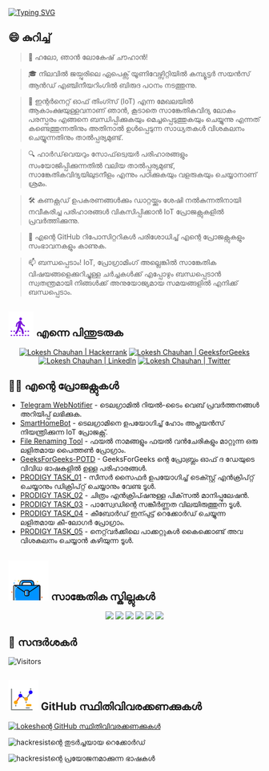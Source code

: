 [![Typing SVG](https://readme-typing-svg.demolab.com?font=Fira+Code&weight=800&size=22&pause=1000&center=true&vCenter=true&width=835&lines=%F0%9F%91%8B%E0%B4%B9%E0%B4%B2%E0%B5%8B+%E0%B4%B8%E0%B4%A8%E0%B5%8D%E0%B4%A6%E0%B5%BC%E0%B4%B6%E0%B4%95%E0%B5%BC.+%E0%B4%87%E0%B4%B5%E0%B4%BF%E0%B4%9F%E0%B5%86+%E0%B4%B8%E0%B5%8D%E0%B4%B5%E0%B4%BE%E0%B4%97%E0%B4%A4%E0%B4%82!%F0%9F%91%8B;%F0%9F%9A%80+%E0%B4%A8%E0%B4%AE%E0%B5%81%E0%B4%95%E0%B5%8D%E0%B4%95%E0%B5%8D+%E0%B4%92%E0%B4%B0%E0%B5%81%E0%B4%AE%E0%B4%BF%E0%B4%9A%E0%B5%8D%E0%B4%9A%E0%B5%8D+%E0%B4%AE%E0%B4%B9%E0%B4%A4%E0%B5%8D%E0%B4%B5%E0%B4%82+%E0%B4%B8%E0%B5%83%E0%B4%B7%E0%B5%8D%E0%B4%9F%E0%B4%BF%E0%B4%95%E0%B5%8D%E0%B4%95%E0%B4%BE%E0%B4%82!+%F0%9F%9A%80;%E2%9C%A8%E0%B4%B8%E0%B4%BE%E0%B4%99%E0%B5%8D%E0%B4%95%E0%B5%87%E0%B4%A4%E0%B4%BF%E0%B4%95%E0%B4%A4%E0%B4%AF%E0%B5%81%E0%B4%9F%E0%B5%86+%E0%B4%B2%E0%B5%8B%E0%B4%95%E0%B4%A4%E0%B5%8D%E0%B4%A4%E0%B4%BF%E0%B4%B2%E0%B5%81%E0%B4%82+%E0%B4%85%E0%B4%A4%E0%B4%BF%E0%B4%A8%E0%B5%86+%E0%B4%AE%E0%B5%81%E0%B4%95%E0%B4%B3%E0%B4%BF%E0%B4%B2%E0%B5%81%E0%B4%82.%E2%9C%A8)](https://git.io/typing-svg)

## 😄 കുറിച്ച്
> 👋 ഹലോ, ഞാൻ ലോകേഷ് ചൗഹാൻ!

> 🎓 നിലവിൽ ജയ്പുരിലെ ഏപെക്സ് യൂണിവേഴ്സിറ്റിയിൽ കമ്പ്യൂട്ടർ സയൻസ് ആൻഡ് എഞ്ചിനീയറിംഗിൽ ബിരുദ പഠനം നടത്തുന്നു.

> 🌟 ഇന്റർനെറ്റ് ഓഫ് തിംഗ്സ് (IoT) എന്ന മേഖലയിൽ ആകാംക്ഷയുള്ളവനാണ് ഞാൻ, കൂടാതെ സാങ്കേതികവിദ്യ ലോകം പരസ്പരം എങ്ങനെ ബന്ധിപ്പിക്കുകയും മെച്ചപ്പെടുത്തുകയും ചെയ്യുന്നു എന്നത് കണ്ടെത്തുന്നതിനും അതിനാൽ ഉൾപ്പെടുന്ന സാധ്യതകൾ വിശകലനം ചെയ്യുന്നതിനും താൽപ്പര്യമുണ്ട്.

> 🔍 ഹാർഡ്‌വെയറും സോഫ്‌ട്വെയർ പരിഹാരങ്ങളും സംയോജിപ്പിക്കുന്നതിൽ വലിയ താൽപ്പര്യമുണ്ട്, സാങ്കേതികവിദ്യയിലുടനീളം എന്നും പഠിക്കുകയും വളരുകയും ചെയ്യാനാണ് ശ്രമം.

> 🛠 കണക്റ്റഡ് ഉപകരണങ്ങൾക്കും ഡാറ്റയ്ക്കും ശേഷി നൽകുന്നതിനായി നവീകരിച്ച പരിഹാരങ്ങൾ വികസിപ്പിക്കാൻ IoT പ്രോജക്റ്റുകളിൽ പ്രവർത്തിക്കുന്നു.

> 🔭 എന്റെ GitHub റിപോസിറ്ററികൾ പരിശോധിച്ച് എന്റെ പ്രോജക്റ്റുകളും സംഭാവനകളും കാണുക.

> 📫 ബന്ധപ്പെടാം! IoT, പ്രോഗ്രാമിംഗ് അല്ലെങ്കിൽ സാങ്കേതിക വിഷയങ്ങളെക്കുറിച്ചുള്ള ചർച്ചകൾക്ക് എപ്പോഴും ബന്ധപ്പെടാൻ സ്വതന്ത്രമായി നിങ്ങൾക്ക് അനുയോജ്യമായ സമയങ്ങളിൽ എനിക്ക് ബന്ധപ്പെടാം.

<!--
<p align="center">
  <a href="https://www.linkedin.com/in/lokeshchauhanapex/"><img src="https://img.shields.io/badge/Linkedin-10000?style=plastic&logo=LinkedIn&logoColor=FFFFFF&labelColor=2A79D7&color=2A79D7" alt="Lokesh Chauhan  | LinkedIn"/></a>
-->
  
## ![Follow Me](/icon/follow.svg) എന്നെ പിന്തുടരുക
<p>
<p align="center">
    <a href="https://www.hackerrank.com/profile/lokeshchauhan"><img src="https://img.shields.io/badge/Hackerrank-100000?style=plastic&logo=hackerrank&logoColor=FFFFFF&labelColor=42BA3D&color=0EA608" alt="Lokesh Chauhan | Hackerrank"/></a>
    <a href="https://auth.geeksforgeeks.org/user/lokeshchauhan"><img src="https://img.shields.io/badge/GeeksforGeeks-100000?style=plastic&logo=geeksforgeeks&logoColor=FFFFFF&labelColor=42BA3D&color=23891F" alt="Lokesh Chauhan | GeeksforGeeks"/></a>
  <a href="https://www.linkedin.com/in/lokeshchauhanapex/"><img src="https://img.shields.io/badge/Linkedin-10000?style=plastic&logo=LinkedIn&logoColor=FFFFFF&labelColor=2A79D7&color=2A79D7" alt="Lokesh Chauhan  | LinkedIn"/></a>
   </a>
<a href="https://x.com/dev_lokesh_"><img src="https://img.shields.io/badge/Twitter-100000?style=plastic&logo=x&logoColor=ffffff&labelColor=000000&color=0e1525" alt="Lokesh Chauhan | Twitter"/>
    </a>
</p>

## 👨‍💻 എന്റെ പ്രോജക്റ്റുകൾ
* [Telegram WebNotifier](https://github.com/HackResist/Telegram_WebNotifier) - ടെലഗ്രാമിൽ റിയൽ-ടൈം വെബ് പ്രവർത്തനങ്ങൾ അറിയിപ്പ് ലഭിക്കുക.
* [SmartHomeBot](https://github.com/HackResist/SmartHomeBot) - ടെലഗ്രാമിനെ ഉപയോഗിച്ച് ഹോം അപ്ലയൻസ് നിയന്ത്രിക്കുന്ന IoT പ്രോജക്റ്റ്.
* [File Renaming Tool](https://github.com/HackResist/File-Renaming-Tool) - ഫയൽ നാമങ്ങളും ഫയൽ വൻചേരികളും മാറ്റുന്ന ഒരു ലളിതമായ പൈത്തൺ പ്രോഗ്രാം.
* [GeeksForGeeks-POTD](https://github.com/HackResist/GeeksForGeeks-POTD) - GeeksForGeeks ന്റെ പ്രോബ്ര്ലം ഓഫ് ദ ഡേയുടെ വിവിധ ഭാഷകളിൽ ഉള്ള പരിഹാരങ്ങൾ.
* [PRODIGY TASK_01](https://github.com/HackResist/PRODIGY_CS_01) - സീസർ സൈഫർ ഉപയോഗിച്ച് ടെക്സ്റ്റ് എൻക്രിപ്റ്റ് ചെയ്യാനും ഡിക്രിപ്റ്റ് ചെയ്യാനും വേണ്ട ടൂൾ.
* [PRODIGY TASK_02](https://github.com/HackResist/PRODIGY_CS_02) - ചിത്രം എൻക്രിപ്ഷനുള്ള പിക്‌സൽ മാനിപ്പുലേഷൻ.
* [PRODIGY TASK_03](https://github.com/HackResist/PRODIGY_CS_03) - പാസ്വേഡിന്റെ സങ്കീർണ്ണത വിലയിരുത്തുന്ന ടൂൾ.
* [PRODIGY TASK_04](https://github.com/HackResist/PRODIGY_CS_04) - കീബോർഡ് ഇന്പുട്ട് റെക്കോർഡ് ചെയ്യുന്ന ലളിതമായ കീ-ലോഗർ പ്രോഗ്രാം.
* [PRODIGY TASK_05](https://github.com/HackResist/PRODIGY_CS_05) - നെറ്റ്‌വർക്കിലെ പാക്കറ്റുകൾ കൈക്കൊണ്ട് അവ വിശകലനം ചെയ്യാൻ കഴിയുന്ന ടൂൾ.

## ![സാങ്കേതിക സ്കില്ലുകൾ](icon/Skill.svg) സാങ്കേതിക സ്കില്ലുകൾ
<p align="center">
  <a href="https://www.open-std.org/JTC1/SC22/WG14/">
    <img src="https://skillicons.dev/icons?i=c" /></a>
 <a href=https://www.oracle.com/java/">
    <img src="https://skillicons.dev/icons?i=java" /></a>
 <a href="https://isocpp.org/">
    <img src="https://skillicons.dev/icons?i=cpp" /></a>
<a href="https://www.python.org/">
    <img src="https://skillicons.dev/icons?i=py" /></a>
<a href="https://www.gnu.org/software/bash/">
    <img src="https://skillicons.dev/icons?i=bash" /></a>
  <a href="https://ecma-international.org/publications-and-standards/standards/ecma-262/">
    <img src="https://skillicons.dev/icons?i=js" /></a>
</p>

## 👀 സന്ദർശകർ
![Visitors](https://moe-counter.glitch.me/get/@HackResist?theme=rule34)

## ![Github സ്‌റ്റാറ്റ്സ്](/icon/graph.svg) GitHub സ്ഥിതിവിവരക്കണക്കുകൾ 
[![Lokeshന്റെ GitHub സ്ഥിതിവിവരക്കണക്കുകൾ](https://github-readme-stats.vercel.app/api?username=HackResist&show_icons=true&theme=dark&count_private=true)](https://github.com/HackResist)

![hackresistന്റെ തുടർച്ചയായ റെക്കോർഡ്](https://github-readme-streak-stats.herokuapp.com/?user=hackresist&theme=cobalt&hide_border=false)

![hackresistന്റെ പ്രയോജനമാക്കുന്ന ഭാഷകൾ](https://github-readme-stats.vercel.app/api/top-langs/?username=hackresist&theme=cobalt&show_icons=true&hide_border=false&layout=compact)
